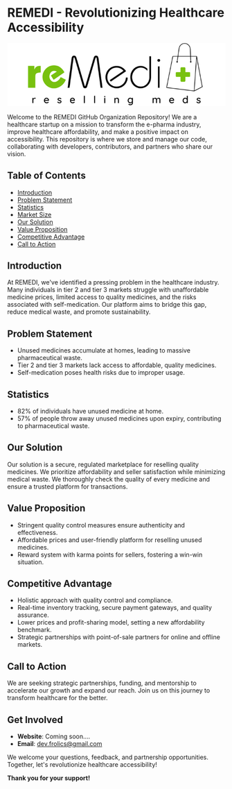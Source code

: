 # REMEDI - Revolutionizing Healthcare Accessibility

![Company Logo](https://raw.githubusercontent.com/RemediIn/.github/main/assets/Copy%20of%20Re.png)

Welcome to the REMEDI GitHub Organization Repository! We are a healthcare startup on a mission to transform the e-pharma industry, improve healthcare affordability, and make a positive impact on accessibility. This repository is where we store and manage our code, collaborating with developers, contributors, and partners who share our vision.

## Table of Contents
- [Introduction](#introduction)
- [Problem Statement](#problem)
- [Statistics](#stats)
- [Market Size](#market-size)
- [Our Solution](#solution)
- [Value Proposition](#value-proposition)
- [Competitive Advantage](#competitive-market)
- [Call to Action](#call-to-action)

## Introduction
At REMEDI, we've identified a pressing problem in the healthcare industry. Many individuals in tier 2 and tier 3 markets struggle with unaffordable medicine prices, limited access to quality medicines, and the risks associated with self-medication. Our platform aims to bridge this gap, reduce medical waste, and promote sustainability.

## Problem Statement
- Unused medicines accumulate at homes, leading to massive pharmaceutical waste.
- Tier 2 and tier 3 markets lack access to affordable, quality medicines.
- Self-medication poses health risks due to improper usage.

## Statistics
- 82% of individuals have unused medicine at home.
- 57% of people throw away unused medicines upon expiry, contributing to pharmaceutical waste.

## Our Solution
Our solution is a secure, regulated marketplace for reselling quality medicines. We prioritize affordability and seller satisfaction while minimizing medical waste. We thoroughly check the quality of every medicine and ensure a trusted platform for transactions.

## Value Proposition
- Stringent quality control measures ensure authenticity and effectiveness.
- Affordable prices and user-friendly platform for reselling unused medicines.
- Reward system with karma points for sellers, fostering a win-win situation.

## Competitive Advantage
- Holistic approach with quality control and compliance.
- Real-time inventory tracking, secure payment gateways, and quality assurance.
- Lower prices and profit-sharing model, setting a new affordability benchmark.
- Strategic partnerships with point-of-sale partners for online and offline markets.

## Call to Action
We are seeking strategic partnerships, funding, and mentorship to accelerate our growth and expand our reach. Join us on this journey to transform healthcare for the better.

## Get Involved
- **Website**: Coming soon....
- **Email**: [dev.frolics@gmail.com](mailto:dev.frolics@gmail.com)

We welcome your questions, feedback, and partnership opportunities. Together, let's revolutionize healthcare accessibility!

**Thank you for your support!**
